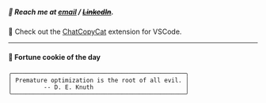 ##### :calling: Reach me at **[email](mailto:johannes@stenmark.in)** ***/*** **[~~LinkedIn~~](https://www.linkedin.com/in/johannes-stenmark)**.
:feet: Check out the [ChatCopyCat](https://github.com/jstenmark/ChatCopyCat) extension for VSCode.

---
#### :cookie: Fortune cookie of the day
```smalltalk
╭─────────────────────────────────────────────────╮
│ Premature optimization is the root of all evil. │
│         -- D. E. Knuth                          │
╰─────────────────────────────────────────────────╯
```
